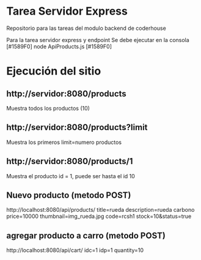 # Tarea Servidor Express
Repositorio para las tareas del modulo backend de coderhouse 

Para la tarea servidor express y endpoint
Se debe ejecutar en la consola  [#1589F0] node ApiProducts.js [#1589F0]

# Ejecución del sitio

## http://servidor:8080/products           
Muestra todos los productos (10)

## http://servidor:8080/products?limit
Muestra los primeros limit=numero productos 

## http://servidor:8080/products/1   
Muestra el producto id = 1, puede ser hasta el id 10

## Nuevo producto (metodo POST)
http://localhost:8080/api/products/
title=rueda
description=rueda carbono
price=10000
thumbnail=img_rueda.jpg
code=rcsh1
stock=10&status=true

## agregar producto a carro (metodo POST)
http://localhost:8080/api/cart/
idc=1
idp=1
quantity=10

